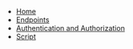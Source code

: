 * [Home](/)
* [Endpoints](/endpoints/)
* [Authentication and Authorization](/authentication-authorization)
* [Script](/script)